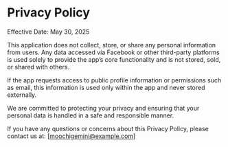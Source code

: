 # Privacy Policy

Effective Date: May 30, 2025

This application does not collect, store, or share any personal information from users. Any data accessed via Facebook or other third-party platforms is used solely to provide the app’s core functionality and is not stored, sold, or shared with others.

If the app requests access to public profile information or permissions such as email, this information is used only within the app and never stored externally.

We are committed to protecting your privacy and ensuring that your personal data is handled in a safe and responsible manner.

If you have any questions or concerns about this Privacy Policy, please contact us at: [moochigemini@example.com]
